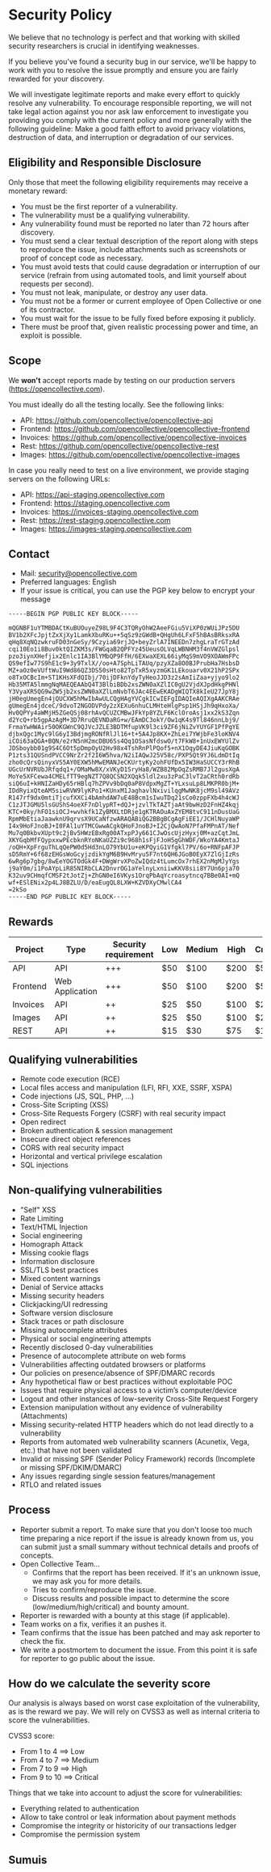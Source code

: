 # Security Policy

We believe that no technology is perfect and that working with skilled security researchers
is crucial in identifying weaknesses.

If you believe you've found a security bug in our service, we'll be happy to work with you
to resolve the issue promptly and ensure you are fairly rewarded for your discovery.

We will investigate legitimate reports and make every effort to quickly resolve any vulnerability.
To encourage responsible reporting, we will not take legal action against you nor ask law enforcement
to investigate you providing you comply with the current policy and more generally with the following guideline: Make a good faith effort to
avoid privacy violations, destruction of data, and interruption or degradation of our services.

## Eligibility and Responsible Disclosure

Only those that meet the following eligibility requirements may receive a monetary reward:

- You must be the first reporter of a vulnerability.
- The vulnerability must be a qualifying vulnerability.
- Any vulnerability found must be reported no later than 72 hours after discovery.
- You must send a clear textual description of the report along with steps to reproduce the issue, include attachments such as screenshots or proof of concept code as necessary.
- You must avoid tests that could cause degradation or interruption of our service (refrain from using automated tools, and limit yourself about requests per second).
- You must not leak, manipulate, or destroy any user data.
- You must not be a former or current employee of Open Collective or one of its contractor.
- You must wait for the issue to be fully fixed before exposing it publicly.
- There must be proof that, given realistic processing power and time, an exploit is possible.

## Scope

We **won't** accept reports made by testing on our production servers (https://opencollective.com).

You must ideally do all the testing locally. See the following links:

- API: https://github.com/opencollective/opencollective-api
- Frontend: https://github.com/opencollective/opencollective-frontend
- Invoices: https://github.com/opencollective/opencollective-invoices
- Rest: https://github.com/opencollective/opencollective-rest
- Images: https://github.com/opencollective/opencollective-images

In case you really need to test on a live environment, we provide staging servers on the following URLs:

- API: https://api-staging.opencollective.com
- Frontend: https://staging.opencollective.com
- Invoices: https://invoices-staging.opencollective.com
- Rest: https://rest-staging.opencollective.com
- Images: https://images-staging.opencollective.com

## Contact

- Mail: security@opencollective.com
- Preferred languages: English
- If your issue is critical, you can use the PGP key below to encrypt your message

```
-----BEGIN PGP PUBLIC KEY BLOCK-----

mQGNBF1uYTMBDACtKuBUOuyeZ98L9F4C3TQRyOhW2AeeFGiu5ViXP0zWUiJPz5DU
BV1b2XFcJpjtZxXjXy1LamkXbuRKu++5qSz9zGWdB+QHgUh6LFxF5hBAsBRksxRA
qHq8XqNQzwkruFD03nGeSy/9Czyia69rjJQ+beyZrlA7INEEDn7zhgLraTrGTzAd
cqi10Eo1i8Buv0ktQIZKM3s/FWGqaB2QPFYz45UeusOLVqLWBNHM3f4nVWZGlpsl
pzo3iynXHefjix2Enlc1IA3BlYMbQP9FfH/6EXwaXEXL66iyMqS9mVO9XOAWmFPc
QS9efIw77S9hE1c9+3y9TxlX//oo+A7SphLiTAUq/pzyXZa8O0BJPrubHa7HsbsD
MZ+aOz0eVUftWuI9Wd86QZ3DS50sHto82TpTxR5xyzmGK1LEkouarv0X21hP2SPx
o8TxOCBcIm+ST1KHsXFdQIbj/70ijDFknYdyTyHeoJJD3z2sAmIiZaa+yjyo9lo2
Hb35MTA5lmmgNqMAEQEAAbQ4T3BlbiBDb2xsZWN0aXZlIC0gU2VjdXJpdHkgPHNl
Y3VyaXR5QG9wZW5jb2xsZWN0aXZlLmNvbT6JAc4EEwEKADgWIQTX8kIeU27JpY8j
jH0egUmegEn4jQUCXW5hMwIbAwULCQgHAgYVCgkICwIEFgIDAQIeAQIXgAAKCRAe
gUmegEn4jdceC/9dvoT2NGODVPdy2zXEXu6nhuCLMHteHlgPsp1HSjJh9qHxoXa/
Hv0QPYy4aWMjH5ZGeQSj08rhAvQCUZCMBwJFkYp8YZLF6KclOroAsj1xx2kS3Zqn
d2YcQ+rb5gpAzAgM+3D7RruQEVNDaRG+w/EAmDC3okY/Ow1qK4s9Tl846nnLbj9/
FrmaYwHWAir50OKGWnC9QJVcJZLE3BDTMfupVK9l3ci9ZF6jNiZvYUYGF1PfPgYE
djbxQgc1Myc9lG6yI3BdjmgRONfRlJl16+t+5A4Jp8KX+ZhLei7YWjbFe3loKNV4
iCOi63aQGA+BQN/e2rN5nH2mcDBU6Ss4Qq1OSasNfdswO/t7FkW8+1nUxEWYUlZv
JDSboybb01g9S4C6Ot5pDmpOyU2Hv98x4TshRnPlPQof5+nX1OqyDE4JiuKqGOBK
P1zts31QUSndPVCC9NrZr2f2I6W5hva/N2iIAQwJ25V58c/PXP5Qt9YJ6LdmDtIq
zho0cQrsQinyxVS5AY0EXW5hMwEMANJeCKUrtyKy2ohFUfDx5IW3HaSUCCY3rRhB
UGcUrNVRUbJRfqdq1+/OMaMw8X/xVKyD1SryHa8/WZB82MpOqZsRMB7Jl2gusXgA
MoYe5XFCewa4CMELfTT9egNZT7Q8QCSN2XQqk5ldl2xu3zPaC3lvT2aCRth0rdRb
siQ6uI+kHNIZaHDy65rHBlq7hZPVv9bDq0aP8VdpxMgZT+YLxsuLp8LMKPR0bjM+
IDdRyixQteAM5siwRVW9lyKPo1+KUnxM1JaghavlNxivilqgMwNK8jcM9sl49AVz
R147rf9dx0mtiTjcufXXCi4bAmhdAW7uE48Bcm1sIwuTDq21sCo0zppFXb4h4cWJ
C1zJTJGMU5lsGUShS4oeXF7nDlypRT+dQJ+jzvlTkTAZTjaAt9bwHzD2FnHZ4kqj
KTC+0ky/hFO1siOCJ+wvhkfk1ZyBMXLtDRje1gKTRAOuAxZYEM8tvC911nDusUaG
RpmMbEtiaJaawknU9qrvsX9UCaNfzwARAQABiQG2BBgBCgAgFiEE1/JCHlNuyaWP
I4x9HoFJnoBJ+I0FAl1uYTMCGwwACgkQHoFJnoBJ+I2CjQwAoN7PfaFMPnAT/Nef
Mu7q0BkbvXUpt9c2jBv5HWzEBxRg00ATxpPJy661CJwOscUjzHyxj0M+azCqtJmL
XKYGqbMfFQypxxwPEcbknRYoNKaUZZi9c968h1sFjFJoH5gGhWDF/WkoYA4KmtaJ
/oQH+XpFrguThLqQePW0d5Hd3nLO79YbU1u+eKPQyiG1Vfgkl7PV/6o+RNFpAFJP
sD5RmY+6f68zEHGsWoGcyjzdikYgM6B9HvMryu5F7nt6QH6JGoB0EyX7ZlGjIzRs
6wRg6p7gbg/8wEeYOGTOdGk4F+DWgWrvXPoZwIQdz4tLumcOx7rhEX2nMgMJyYgs
j9aY0m/i1PoAYpLiR85NIRbCLA2DnvrOG1aYelnyLxniiwKKV8sii8Y7Un6pja70
K32uv9CHmqfCMSF2tJotZj+ZhGN0eI6VKys1OrqPbAqYcroasytncq7BBe0AI+mQ
wf+ESlENix2p4LJ8BZLU/D/eaEugQL8LXW+KZVDXyCMwlCA4
=2kSo
-----END PGP PUBLIC KEY BLOCK-----
```

## Rewards

| Project       | Type            | Security requirement | Low  | Medium | High  | Critical |
| ------------- | --------------- | -------------------- | ---- | ------ | ----- | -------- |
| API           | API             | +++                  | \$50 | \$100  | \$200 | \$500    |
| Frontend      | Web Application | +++                  | \$50 | \$100  | \$200 | \$500    |
| Invoices      | API             | ++                   | \$25 | \$50   | \$100 | \$250    |
| Images        | API             | ++                   | \$25 | \$50   | \$100 | \$250    |
| REST          | API             | ++                   | \$15 | \$30   | \$75  | \$150    |

## Qualifying vulnerabilities

- Remote code execution (RCE)
- Local files access and manipulation (LFI, RFI, XXE, SSRF, XSPA)
- Code injections (JS, SQL, PHP, ...)
- Cross-Site Scripting (XSS)
- Cross-Site Requests Forgery (CSRF) with real security impact
- Open redirect
- Broken authentication & session management
- Insecure direct object references
- CORS with real security impact
- Horizontal and vertical privilege escalation
- SQL injections

## Non-qualifying vulnerabilities

- "Self" XSS
- Rate Limiting
- Text/HTML Injection
- Social engineering
- Homograph Attack
- Missing cookie flags
- Information disclosure
- SSL/TLS best practices
- Mixed content warnings
- Denial of Service attacks
- Missing security headers
- Clickjacking/UI redressing
- Software version disclosure
- Stack traces or path disclosure
- Missing autocomplete attributes
- Physical or social engineering attempts
- Recently disclosed 0-day vulnerabilities
- Presence of autocomplete attribute on web forms
- Vulnerabilities affecting outdated browsers or platforms
- Our policies on presence/absence of SPF/DMARC records
- Any hypothetical flaw or best practices without exploitable POC
- Issues that require physical access to a victim’s computer/device
- Logout and other instances of low-severity Cross-Site Request Forgery
- Extension manipulation without any evidence of vulnerability (Attachments)
- Missing security-related HTTP headers which do not lead directly to a vulnerability
- Reports from automated web vulnerability scanners (Acunetix, Vega, etc.) that have not been validated
- Invalid or missing SPF (Sender Policy Framework) records (Incomplete or missing SPF/DKIM/DMARC)
- Any issues regarding single session features/management
- RTLO and related issues

## Process

- Reporter submit a report. To make sure that you don't loose too much time preparing a nice report if the issue is already known from us, you can submit just a small summary without technical details and proofs of concepts.
- Open Collective Team...
  - Confirms that the report has been received. If it's an unknown issue, we may ask you for more details.
  - Tries to confirm/reproduce the issue.
  - Discuss results and possible impact to determine the score (low/medium/high/critical) and bounty amount.
- Reporter is rewarded with a bounty at this stage (if applicable).
- Team works on a fix, verifies it an pushes it.
- Team confirms that the issue has been patched and may ask reporter to check the fix.
- We write a postmortem to document the issue. From this point it is safe for reporter to go public about the issue.

## How do we calculate the severity score

Our analysis is always based on worst case exploitation of the vulnerability, as is the reward we pay. We will rely on CVSS3 as well as internal criteria to score the vulnerabilities.

CVSS3 score:

- From 1 to 4 ==> Low
- From 4 to 7 ==> Medium
- From 7 to 9 ==> High
- From 9 to 10 ==> Critical

Things that we take into account to adjust the score for vulnerabilities:

- Everything related to authentication
- Allow to take control or leak information about payment methods
- Compromise the integrity or historicity of our transactions ledger
- Compromise the permission system
## Sumuis

